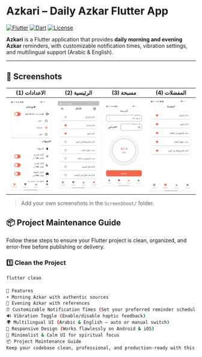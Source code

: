# Azkari – Daily Azkar Flutter App

[![Flutter](https://img.shields.io/badge/Flutter-3.24.3-blue?logo=flutter&logoColor=white)](https://flutter.dev/)
[![Dart](https://img.shields.io/badge/Dart-3.5.3-blue?logo=dart&logoColor=white)](https://dart.dev/)
[![License](https://img.shields.io/badge/License-MIT-green)](LICENSE)

**Azkari** is a Flutter application that provides **daily morning and evening Azkar** reminders, with customizable notification times, vibration settings, and multilingual support (Arabic & English).  

---

## 📸 Screenshots

| (1) الاعدادات | (2) الرئيسية | (3) مسبحة | (4) المفضلات |
|------------------|-----------------|--------------|--------------------------|
| ![Morning](https://github.com/CS2487/Azkari/blob/main/assets/ScreenShoot/Screenshot%20(1).jpg?raw=true) | ![Evening](https://github.com/CS2487/Azkari/blob/main/assets/ScreenShoot/Screenshot%20(2).jpg?raw=true) | ![Settings](https://github.com/CS2487/Azkari/blob/main/assets/ScreenShoot/Screenshot%20(3).jpg?raw=true) | ![Notification](https://github.com/CS2487/Azkari/blob/main/assets/ScreenShoot/Screenshot%20(4).jpg?raw=true) |

> Add your own screenshots in the `ScreenShoot/` folder.


## 📦 Project Maintenance Guide

Follow these steps to ensure your Flutter project is clean, organized, and error-free before publishing or delivery.

### 1️⃣ Clean the Project
```bash
flutter clean

🚀 Features
☀️ Morning Azkar with authentic sources
🌙 Evening Azkar with references
⏰ Customizable Notification Times (Set your preferred reminder schedule)
🔊 Vibration Toggle (Enable/disable haptic feedback)
🌍 Multilingual UI (Arabic & English — auto or manual switch)
📱 Responsive Design (Works flawlessly on Android & iOS)
🧘 Minimalist & Calm UI for spiritual focus
📦 Project Maintenance Guide
Keep your codebase clean, professional, and production-ready with this maintenance checklist.




